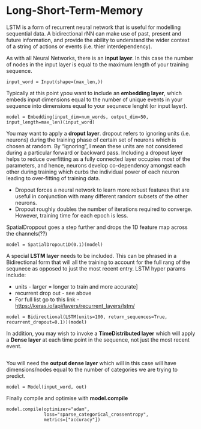 # Long-Short-Term-Memory

LSTM is a form of recurrent neural network that is useful for modelling sequential data. 
A bidirectional rNN can make use of past, present and future information, and provide the ability to understand the wider context of a string of actions or events (i.e. thier interdependency).

As with all Neural Networks, there is an **input layer**. In this case the number of nodes in the input layer is equal to the maximum length of your training sequence.

```input_word = Input(shape=(max_len,))```

Typically at this point ypou want to include an **embedding layer**, which embeds input dimensions equal to the number of unique events in your sequence into dimensions equal to your sequnece lenght (or input layer).

```model = Embedding(input_dim=num_words, output_dim=50, input_length=max_len)(input_word)```

You may want to apply a **droput layer**. dropout refers to ignoring units (i.e. neurons) during the training phase of certain set of neurons which is chosen at random. By “ignoring”, I mean these units are not considered during a particular forward or backward pass. 
Including a dropout layer helps to reduce overfitting as a fully connected layer occupies most of the parameters, and hence, neurons develop co-dependency amongst each other during training which curbs the individual power of each neuron leading to over-fitting of training data.
- Dropout forces a neural network to learn more robust features that are useful in conjunction with many different random subsets of the other neurons.
- Dropout roughly doubles the number of iterations required to converge. However, training time for each epoch is less.

SpatialDroppout goes a step further and drops the 1D feature map across the channels(??)

```model = SpatialDropout1D(0.1)(model)```

A special **LSTM layer** needs to be included. This can be phrased in a Bidirectional form that will all the training to account for the full rang of the sequnece as opposed to just the most recent entry.
LSTM hyper params include:
- units - larger = longer to train and more accurate]
- recurrent drop out - see above
- For full list go to this link - https://keras.io/api/layers/recurrent_layers/lstm/

```model = Bidirectional(LSTM(units=100, return_sequences=True, recurrent_dropout=0.1))(model)```

In addition, you may wish to invoke a **TimeDistributed layer** which will apply a **Dense layer** at each time point in the sequence, not just the most recent event.

```out = TimeDistributed(Dense(num_tags, activation="softmax"))(model)
```

You will need the **output dense layer** which will in this case will have dimensions/nodes equal to the number of categories we are trying to predict.

```model = Model(input_word, out)```

Finally compile and optimise with **model.compile**

```
model.compile(optimizer="adam",
              loss="sparse_categorical_crossentropy",
              metrics=["accuracy"])
```
